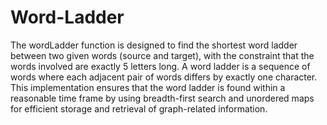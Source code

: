 # Word-Ladder

The wordLadder function is designed to find the shortest word ladder between two given words 
(source and target), with the constraint that the words involved are exactly 5 letters long. 
A word ladder is a sequence of words where each adjacent pair of words differs by exactly one character.
This implementation ensures that the word ladder is found within a reasonable time frame by using breadth-first 
search and unordered maps for efficient storage and retrieval of graph-related information. 
